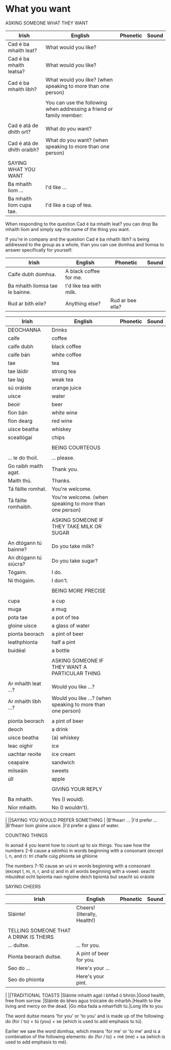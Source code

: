 # What you want

ASKING SOMEONE WHAT THEY WANT

|Irish|English|Phonetic|Sound|
|------|-------|--------|-----|
|Cad é ba mhaith leat? |What would you like?
|Cad é ba mhaith leatsa? |What would *you* like?
|Cad é ba mhaith libh? |What would you like? (when speaking to more than one person)
||
||You can use the following when addressing a friend or family member:
||
|Cad é atá de dhíth ort? |What do you want?
|Cad é atá de dhíth oraibh? |What do you want? (when speaking to more than one person)
||
|SAYING WHAT YOU WANT
|Ba mhaith liom ... |I'd like ...
|Ba mhaith liom cupa tae. |I'd like a cup of tea.


When responding to the question Cad é ba mhaith leat? you can drop Ba mhaith liom and simply say the name of the thing you want.

If you're in company and the question Cad é ba mhaith libh? is being addressed to the group as a whole, than you can use domhsa and liomsa to answer specifically for yourself:

|Irish|English|Phonetic|Sound|
|------|-------|--------|-----|
|Caife dubh domhsa. |A black coffee for me.
|Ba mhaith liomsa tae le bainne. |I'd like tea with milk.
|Rud ar bith eile?| Anything else?  |Rud ar bee ella?

|Irish|English|Phonetic|Sound|
|------|-------|--------|-----|
|DEOCHANNA |Drinks
|caife	|coffee
|caife dubh	|black coffee
|caife bán	|white coffee
|tae	|tea
|tae láidir	|strong tea
|tae lag	|weak tea
|sú oráiste	|orange juice
|uisce	|water
|beoir	|beer
|fíon bán	|white wine
|fíon dearg	|red wine
|uisce beatha	|whiskey
|sceallógaí|chips
||
||BEING COURTEOUS
||
|... le do thoil. |... please.
|Go raibh maith agat. |Thank you.
|Maith thú. |Thanks.
|Tá fáilte romhat. |You're welcome.
|Tá fáilte romhaibh. |You're welcome. (when speaking to more than one person)
||
||ASKING SOMEONE IF THEY TAKE MILK OR SUGAR
||
|An dtógann tú bainne? |Do you take milk?
|An dtógann tú siúcra? |Do you take sugar?
|Tógaim. |I do.
|Ní thógaim. |I don't.
||
||BEING MORE PRECISE
||
|cupa	|a cup
|muga	|a mug
|pota tae	|a pot of tea
|gloine uisce	|a glass of water
|pionta beorach	|a pint of beer
|leathphionta	|half a pint
|buidéal	|a bottle
||
||ASKING SOMEONE IF THEY WANT A PARTICULAR THING
||
|Ar mhaith leat ...? |Would you like ...?
|Ar mhaith libh ...? |Would you like ...? (when speaking to more than one person)
||
|pionta beorach	|a pint of beer
|deoch	|a drink
|uisce beatha	|(a) whiskey
|leac oighir	|ice
|uachtar reoite|ice cream
|ceapaire|sandwich
|milseáin|sweets
|úll|apple
||
||GIVING YOUR REPLY
||
|Ba mhaith. |Yes (I would).
|Níor mhaith. |No (I wouldn't).
|
||SAYING YOU WOULD PREFER SOMETHING
|
|B'fhearr ... |I'd prefer ...
|B'fhearr liom gloine uisce. |I'd prefer a glass of water.


COUNTING THINGS

In aonad 4 you learnt how to count up to six things. You saw how the numbers 2-6 cause a séimhiú in words beginning with a consonant (except l, n, and r):
trí chaife
cúig phionta
sé ghloine

The numbers 7-10 cause an urú in words beginning with a consonant (except l, m, n, r, and s) and in all words beginning with a vowel:
seacht mbuidéal
ocht bpionta
naoi ngloine
deich bpionta
but
seacht sú oráiste


SAYING CHEERS


|Irish|English|Phonetic|Sound|
|------|-------|--------|-----|
|Sláinte! |Cheers! (literally, Health!)
||
|TELLING SOMEONE THAT A DRINK IS THEIRS
|... duitse. |... for you.
|Pionta beorach duitse. |A pint of beer for you.
|Seo do ... |Here's your ...
|Seo do phionta |Here's your pint.
|
||TRADITIONAL TOASTS
|Sláinte mhaith agat i bhfad ó bhrón.|Good health, free from sorrow.
|Sláinte do bheo agus tróicaire do mharbh.|Health to the living and mercy on the dead.
|Go mba fada a mhairfidh tú.|Long life to you


The word duitse means 'for you' or 'to you' and is made up of the following:
do (for / to) + tú (you) + se (which is used to add emphasis to tú).

Earlier we saw the word domhsa, which means 'for me' or 'to me' and is a combination of the following elements:
do (for / to) + mé (me) + sa (which is used to add emphasis to mé).